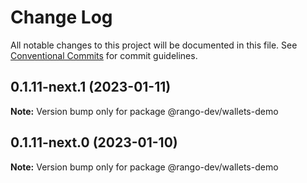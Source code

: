 # Change Log

All notable changes to this project will be documented in this file.
See [Conventional Commits](https://conventionalcommits.org) for commit guidelines.

## 0.1.11-next.1 (2023-01-11)

**Note:** Version bump only for package @rango-dev/wallets-demo

## 0.1.11-next.0 (2023-01-10)

**Note:** Version bump only for package @rango-dev/wallets-demo
